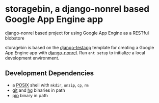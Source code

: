 storagebin, a django-nonrel based Google App Engine app
=========================================================

django-nonrel based project for using Google App Engine as a RESTful blobstore

storagebin is based on the [django-testapp](https://github.com/django-nonrel/django-testapp)
template for creating a Google App Engine app with [django-nonrel](https://github.com/django-nonrel).
Run `ant setup` to initialize a local development environment.

Development Dependencies
------------
- a [POSIX](http://en.wikipedia.org/wiki/POSIX#POSIX-oriented_operating_systems)
shell with `mkdir`, `unzip`, `cp`, `rm`
- [git](http://git-scm.com/downloads) and [hg](http://mercurial.selenic.com/wiki/Download) binaries in path
- [pip](http://pypi.python.org/pypi/pip) binary in path
